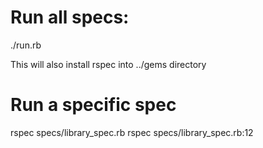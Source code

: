 # Run all specs:
./run.rb

This will also install rspec into ../gems directory

# Run a specific spec
rspec specs/library_spec.rb
rspec specs/library_spec.rb:12

